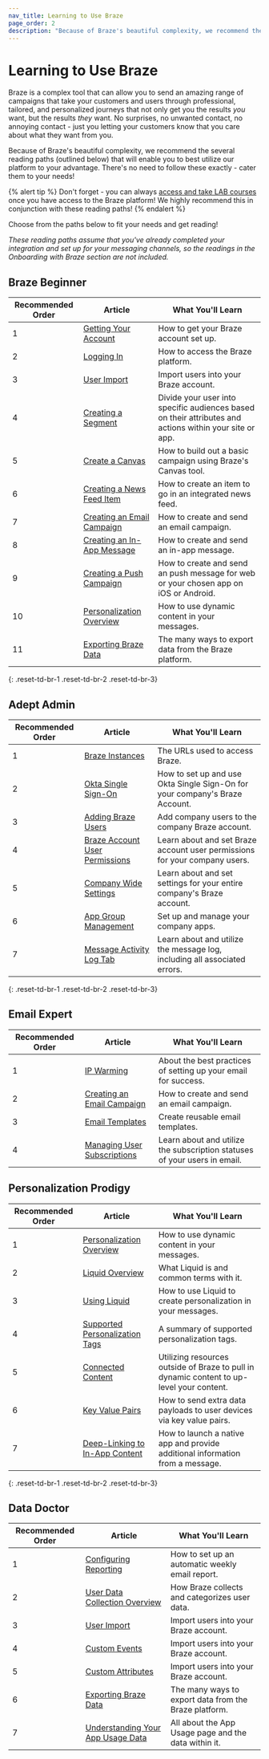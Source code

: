 ```yaml
---
nav_title: Learning to Use Braze
page_order: 2
description: "Because of Braze's beautiful complexity, we recommend the several reading paths (outlined below) that will enable you to best utilize our platform to your advantage."
---
```


# Learning to Use Braze

Braze is a complex tool that can allow you to send an amazing range of campaigns that take your customers and users through professional, tailored, and personalized journeys that not only get you the results _you_ want, but the results _they_ want. No surprises, no unwanted contact, no annoying contact - just you letting your customers know that you care about what they want from you.

Because of Braze's beautiful complexity, we recommend the several reading paths (outlined below) that will enable you to best utilize our platform to your advantage. There's no need to follow these exactly - cater them to your needs!

{% alert tip %}
Don't forget - you can always [access and take LAB courses](https://lab.braze.com) once you have access to the Braze platform! We highly recommend this in conjunction with these reading paths!
{% endalert %}

Choose from the paths below to fit your needs and get reading!

_These reading paths assume that you've already completed your integration and set up for your messaging channels, so the readings in the Onboarding with Braze section are not included._

## Braze Beginner

| Recommended Order |Article | What You'll Learn|
|---|---|---|
| 1 | [Getting Your Account]({{site.baseurl}}/user_guide/administrative/logging_in_and_security/getting_your_account/) | How to get your Braze account set up. |
| 2 | [Logging In]({{site.baseurl}}/user_guide/administrative/access_braze/getting_your_account/) | How to access the Braze platform. |
| 3 | [User Import]({{site.baseurl}}/user_guide/data_and_analytics/user_data_collection/user_import/) | Import users into your Braze account. |
| 4 | [Creating a Segment]({{site.baseurl}}/user_guide/engagement_tools/segments/creating_a_segment/) | Divide your user into specific audiences based on their attributes and actions within your site or app. |
| 5 | [Create a Canvas]({{site.baseurl}}/user_guide/engagement_tools/canvas/create_a_canvas/create_a_canvas/) | How to build out a basic campaign using Braze's Canvas tool. |
| 6 | [Creating a News Feed Item]({{site.baseurl}}/user_guide/engagement_tools/news_feed/creating_a_news_feed_item/) | How to create an item to go in an integrated news feed. |
| 7 | [Creating an Email Campaign]({{site.baseurl}}/user_guide/message_building_by_channel/email/creating_an_email_campaign/) | How to create and send an email campaign. |
| 8 | [Creating an In-App Message]({{site.baseurl}}/user_guide/message_building_by_channel/in-app_messages/create/) | How to create and send an in-app message. |
| 9 | [Creating a Push Campaign]({{site.baseurl}}/user_guide/message_building_by_channel/push/creating_a_push_message/) | How to create and send an push message for web or your chosen app on iOS or Android. |
| 10 | [Personalization Overview]({{site.baseurl}}/user_guide/personalization_and_dynamic_content/overview/) | How to use dynamic content in your messages. |
| 11 | [Exporting Braze Data]({{site.baseurl}}/user_guide/data_and_analytics/export_braze_data/overview/) | The many ways to export data from the Braze platform. |
{: .reset-td-br-1 .reset-td-br-2 .reset-td-br-3}


## Adept Admin

| Recommended Order |Article | What You'll Learn|
|---|---|---|
| 1 | [Braze Instances]({{site.baseurl}}/user_guide/administrative/access_braze/braze_instances/) | The URLs used to access Braze. |
| 2 | [Okta Single Sign-On]({{site.baseurl}}/user_guide/administrative/logging_in_and_security/single_sign_on/okta_single_sign_on/) | How to set up and use Okta Single Sign-On for your company's Braze Account. |
| 3 | [Adding Braze Users]({{site.baseurl}}/user_guide/administrative/manage_your_braze_users/adding_users_to_your_dashboard/) | Add company users to the company Braze account. |
| 4 | [Braze Account User Permissions]({{site.baseurl}}/user_guide/administrative/manage_your_braze_users/user_permissions/) | Learn about and set Braze account user permissions for your company users. |
| 5 | [Company Wide Settings]({{site.baseurl}}/user_guide/administrative/manage_your_braze_users/company-wide_settings_management/) | Learn about and set settings for your entire company's Braze account. |
| 6 | [App Group Management]({{site.baseurl}}/user_guide/administrative/app_settings/app_group_management/) | Set up and manage your company apps. |
| 7 | [Message Activity Log Tab]({{site.baseurl}}/user_guide/administrative/app_settings/developer_console/message_activity_log_tab/) | Learn about and utilize the message log, including all associated errors. |
{: .reset-td-br-1 .reset-td-br-2 .reset-td-br-3}

## Email Expert

| Recommended Order |Article | What You'll Learn|
|---|---|---|
| 1 | [IP Warming]({{site.baseurl}}/help/best_practices/email/ip_warming/) | About the best practices of setting up your email for success. |  
| 2 | [Creating an Email Campaign]({{site.baseurl}}/user_guide/message_building_by_channel/email/creating_an_email_campaign/) | How to create and send an email campaign. |
| 3 | [Email Templates]({{site.baseurl}}/user_guide/message_building_by_channel/email/creating_an_email_template/) | Create reusable email templates. |
| 4 | [Managing User Subscriptions]({{site.baseurl}}/user_guide/message_building_by_channel/email/managing_user_subscriptions/) | Learn about and utilize the subscription statuses of your users in email. |


## Personalization Prodigy

| Recommended Order |Article | What You'll Learn|
|---|---|---|
| 1 | [Personalization Overview]({{site.baseurl}}/user_guide/personalization_and_dynamic_content/overview/) | How to use dynamic content in your messages. |
| 2 | [Liquid Overview]({{site.baseurl}}/user_guide/personalization_and_dynamic_content/liquid/overview/) | What Liquid is and common terms with it. |
| 3 | [Using Liquid]({{site.baseurl}}/user_guide/personalization_and_dynamic_content/liquid/using_liquid/) | How to use Liquid to create personalization in your messages. |
| 4 | [Supported Personalization Tags]({{site.baseurl}}/user_guide/personalization_and_dynamic_content/liquid/supported_personalization_tags/) | A summary of supported personalization tags. |
| 5 | [Connected Content]({{site.baseurl}}/user_guide/personalization_and_dynamic_content/connected_content/about_connected_content/) | Utilizing resources outside of Braze to pull in dynamic content to up-level your content. |
| 6 | [Key Value Pairs]({{site.baseurl}}/user_guide/personalization_and_dynamic_content/key_value_pairs/) | How to send extra data payloads to user devices via key value pairs. |
| 7 | [Deep-Linking to In-App Content]({{site.baseurl}}/user_guide/personalization_and_dynamic_content/deep_linking_to_in-app_content/) | How to launch a native app and provide additional information from a message. |
{: .reset-td-br-1 .reset-td-br-2 .reset-td-br-3}


## Data Doctor

| Recommended Order |Article | What You'll Learn|
|---|---|---|
| 1 | [Configuring Reporting]({{site.baseurl}}/user_guide/data_and_analytics/configuring_reporting/) | How to set up an automatic weekly email report. |
| 2 | [User Data Collection Overview]({{site.baseurl}}/user_guide/data_and_analytics/user_data_collection/overview/) | How Braze collects and categorizes user data. |
| 3 | [User Import]({{site.baseurl}}/user_guide/data_and_analytics/user_data_collection/user_import/) | Import users into your Braze account. |
| 4 | [Custom Events]({{site.baseurl}}/user_guide/data_and_analytics/custom_data/custom_events/) | Import users into your Braze account. |
| 5 | [Custom Attributes]({{site.baseurl}}/user_guide/data_and_analytics/custom_data/custom_attributes/) | Import users into your Braze account. |
| 6 | [Exporting Braze Data]({{site.baseurl}}/user_guide/data_and_analytics/export_braze_data/overview/) | The many ways to export data from the Braze platform. |
| 7 | [Understanding Your App Usage Data]({{site.baseurl}}/user_guide/data_and_analytics/your_reports/understanding_your_app_usage_data/) | All about the App Usage page and the data within it. |
